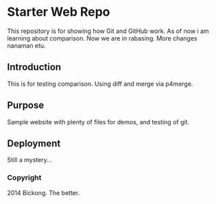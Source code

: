 # Starter Web Repo

This repository is for showing how Git and GitHub work. As of now i am learning about comparison. Now we are 
in rabasing. More changes nanaman etu.

## Introduction

This is for testing comparison. Using diff and merge via p4merge.

## Purpose

Sample website with plenty of files for demos, and testing of git.

## Deployment

Still a mystery...

### Copyright

2014 Bickong. The better.

